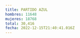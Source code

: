 ```yaml
---
title: PARTIDO AZUL
hombres: 11648
mujeres: 18768
total: 30,416
fecha: 2022-12-15T21:40:41.016Z
---
```

